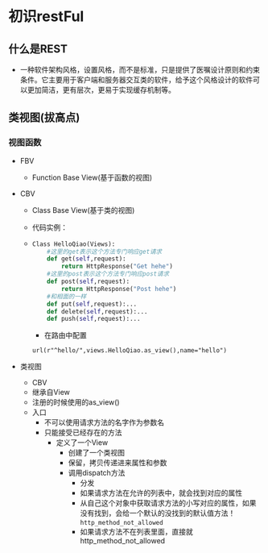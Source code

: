 # 初识restFul

## 什么是REST

- 一种软件架构风格，设置风格，而不是标准，只是提供了医嘱设计原则和约束条件。它主要用于客户端和服务器交互类的软件，给予这个风格设计的软件可以更加简洁，更有层次，更易于实现缓存机制等。

## 类视图(拔高点)

### 视图函数
  
- FBV
  
  - Function Base View(基于函数的视图)

- CBV

  - Class Base View(基于类的视图)

  - 代码实例：

  - ```python
    Class HelloQiao(Views):
        #这里的get表示这个方法专门响应get请求
        def get(self,request):
            return HttpResponse("Get hehe")
        #这里的post表示这个方法专门响应post请求
        def post(self,request):
            return HttpResponse("Post hehe")
        #和相面的一样
        def put(self,request):...
        def delete(self,request):...
        def push(self,request):...
    ```

    - 在路由中配置

    `url(r"^hello/",views.HelloQiao.as_view(),name="hello")`

- 类视图
  - CBV
  - 继承自View
  - 注册的时候使用的as_view()
  - 入口
    - 不可以使用请求方法的名字作为参数名
    - 只能接受已经存在的方法
      - 定义了一个View
        - 创建了一个类视图
        - 保留，拷贝传递进来属性和参数
        - 调用dispatch方法
          - 分发
          - 如果请求方法在允许的列表中，就会找到对应的属性
          - 从自己这个对象中获取请求方法的小写对应的属性，如果没有找到，会给一个默认的没找到的默认值方法！  `http_method_not_allowed`
          - 如果请求方法不在列表里面，直接就http_method_not_allowed
